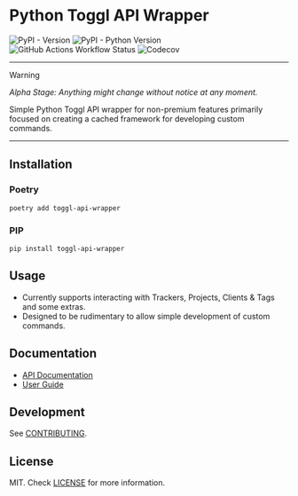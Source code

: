 # Python Toggl API Wrapper


![PyPI - Version](https://img.shields.io/pypi/v/toggl-api-wrapper?style=for-the-badge&link=https%3A%2F%2Fpypi.org%2Fproject%2Ftoggl-api-wrapper%2F)
![PyPI - Python Version](https://img.shields.io/pypi/pyversions/toggl-api-wrapper?style=for-the-badge)
![GitHub Actions Workflow Status](https://img.shields.io/github/actions/workflow/status/ddkasa/toggl-api-wrapper/publish.yaml?style=for-the-badge)
![Codecov](https://img.shields.io/codecov/c/github/ddkasa/toggl-api-wrapper?style=for-the-badge)
***


> [!WARNING]  
> *Alpha Stage: Anything might change without notice at any moment.*

Simple Python Toggl API wrapper for non-premium features primarily focused on creating a cached framework for developing custom commands.

***

## Installation

### Poetry

```
poetry add toggl-api-wrapper
```

### PIP

```
pip install toggl-api-wrapper
```

## Usage

- Currently supports interacting with Trackers, Projects, Clients & Tags and some extras.
- Designed to be rudimentary to allow simple development of custom commands.


## Documentation
- [API Documentation](https://ddkasa.github.io/toggl-api-wrapper/api-guide/)
- [User Guide](https://ddkasa.github.io/toggl-api-wrapper/user-guide/)

## Development
See [CONTRIBUTING](about/CONTRIBUTING.md).

## License
MIT. Check [LICENSE](about/LICENSE.md) for more information.
